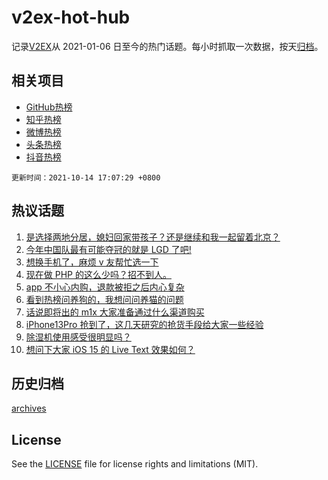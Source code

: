 # v2ex-hot-hub

 记录[V2EX](https://www.v2ex.com/)从 2021-01-06 日至今的热门话题。每小时抓取一次数据，按天[归档](archives)。
 
 ## 相关项目

- [GitHub热榜](https://github.com/lonnyzhang423/github-hot-hub)
- [知乎热榜](https://github.com/lonnyzhang423/zhihu-hot-hub)
- [微博热榜](https://github.com/lonnyzhang423/weibo-hot-hub)
- [头条热榜](https://github.com/lonnyzhang423/toutiao-hot-hub)
- [抖音热榜](https://github.com/lonnyzhang423/douyin-hot-hub)


 `更新时间：2021-10-14 17:07:29 +0800`

## 热议话题

1. [是选择两地分居，媳妇回家带孩子？还是继续和我一起留着北京？](https://www.v2ex.com/t/807695)
1. [今年中国队最有可能夺冠的就是 LGD 了吧!](https://www.v2ex.com/t/807699)
1. [想换手机了，麻烦 v 友帮忙选一下](https://www.v2ex.com/t/807723)
1. [现在做 PHP 的这么少吗？招不到人。](https://www.v2ex.com/t/807608)
1. [app 不小心内购，退款被拒之后内心复杂](https://www.v2ex.com/t/807632)
1. [看到热榜问养狗的，我想问问养猫的问题](https://www.v2ex.com/t/807702)
1. [话说即将出的 m1x 大家准备通过什么渠道购买](https://www.v2ex.com/t/807701)
1. [iPhone13Pro 抢到了，这几天研究的抢货手段给大家一些经验](https://www.v2ex.com/t/807729)
1. [除湿机使用感受很明显吗？](https://www.v2ex.com/t/807708)
1. [想问下大家 iOS 15 的 Live Text 效果如何？](https://www.v2ex.com/t/807671)

## 历史归档

[archives](archives)

## License

See the [LICENSE](LICENSE) file for license rights and limitations (MIT).
